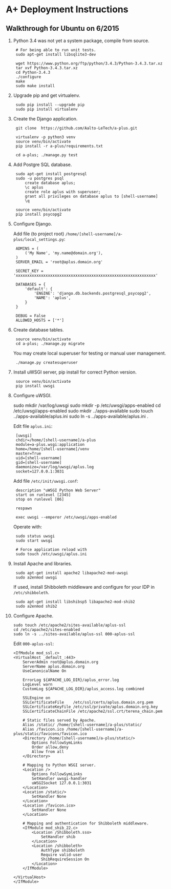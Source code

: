A+ Deployment Instructions
==========================

Walkthrough for Ubuntu on 6/2015
--------------------------------

1. Python 3.4 was not yet a system package, compile from source.

		# For being able to run unit tests.
		sudo apt-get install libsqlite3-dev
		
		wget https://www.python.org/ftp/python/3.4.3/Python-3.4.3.tar.xz
		tar xvf Python-3.4.3.tar.xz
		cd Python-3.4.3
		./configure
		make
		sudo make install
	
2. Upgrade pip and get virtualenv.

		sudo pip install --upgrade pip
		sudo pip install virtualenv

3. Create the Django application.

		git clone  https://github.com/Aalto-LeTech/a-plus.git
		
		virtualenv -p python3 venv
		source venv/bin/activate
		pip install -r a-plus/requirements.txt
		
		cd a-plus; ./manage.py test

4. Add Postgre SQL database.

		sudo apt-get install postgresql
		sudo -u postgres psql
			create database aplus;
			\c aplus
			create role aplus with superuser;
			grant all privileges on database aplus to [shell-username]
			\q
		
		source venv/bin/activate
		pip install psycopg2

5. Configure Django. 

	Add file (to project root) `/home/[shell-username]/a-plus/local_settings.py`:
	
		ADMINS = (
			('My Name', 'my.name@domain.org'),
		)
		SERVER_EMAIL = 'root@aplus.domain.org'
		
		SECRET_KEY = 'xxxxxxxxxxxxxxxxxxxxxxxxxxxxxxxxxxxxxxxxxxxxxxxxxxxxxxxxxxxxx'
		
		DATABASES = {
			'default': {
				'ENGINE': 'django.db.backends.postgresql_psycopg2',
				'NAME': 'aplus',
			}
		}
		
		DEBUG = False
		ALLOWED_HOSTS = ['*']

6. Create database tables.

		source venv/bin/activate
		cd a-plus; ./manage.py migrate
		
	You may create local superuser for testing or manual user management.
	
		./manage.py createsuperuser

7. Install uWSGI server, pip install for correct Python version.

		source venv/bin/activate
		pip install uwsgi

8. Configure uWSGI.

	sudo mkdir /var/log/uwsgi
	sudo mkdir -p /etc/uwsgi/apps-enabled
	cd /etc/uwsgi/apps-enabled
	sudo mkdir ../apps-available
	sudo touch ../apps-available/aplus.ini
	sudo ln -s ../apps-available/aplus.ini .
	
	Edit file `aplus.ini`:
	
		[uwsgi]
		chdir=/home/[shell-username]/a-plus
		module=a-plus.wsgi:application
		home=/home/[shell-username]/venv
		master=True
		uid=[shell-username]
		gid=[shell-username]
		daemonize=/var/log/uwsgi/aplus.log
		socket=127.0.0.1:3031
	
	Add file `/etc/init/uwsgi.conf`:
	
		description "uWSGI Python Web Server"
		start on runlevel [2345]
		stop on runlevel [06]
		
		respawn
		
		exec uwsgi --emperor /etc/uwsgi/apps-enabled
	
	Operate with:
	
		sudo status uwsgi
		sudo start uwsgi
		
		# Force application reload with
		sudo touch /etc/uwsgi/aplus.ini

9. Install Apache and libraries.

		sudo apt-get install apache2 libapache2-mod-uwsgi
		sudo a2enmod uwsgi
		
	If used, install Shibboleth middleware and configure for your IDP in `/etc/shibboleth`.
	
		sudo apt-get install libshibsp5 libapache2-mod-shib2	
		sudo a2enmod shib2

10. Configure Apache.

		sudo touch /etc/apache2/sites-available/aplus-ssl
		cd /etc/apache2/sites-enabled
		sudo ln -s ../sites-available/aplus-ssl 000-aplus-ssl
		
	Edit `000-aplus-ssl`:
	
		<IfModule mod_ssl.c>
		<VirtualHost _default_:443>
			ServerAdmin root@aplus.domain.org
			ServerName aplus.domain.org
			UseCanonicalName On
		
			ErrorLog ${APACHE_LOG_DIR}/aplus_error.log
			LogLevel warn
			CustomLog ${APACHE_LOG_DIR}/aplus_access.log combined
		
			SSLEngine on
			SSLCertificateFile    /etc/ssl/certs/aplus.domain.org.pem
			SSLCertificateKeyFile /etc/ssl/private/aplus.domain.org.key
			SSLCertificateChainFile /etc/apache2/ssl.crt/terena_chain.pem
		
			# Static files served by Apache.
			Alias /static/ /home/[shell-username]/a-plus/static/
			Alias /favicon.ico /home/[shell-username]/a-plus/static/favicons/favicon.ico
			<Directory /home/[shell-username]/a-plus/static/>
				Options FollowSymLinks
				Order allow,deny
				Allow from all
			</Directory>
		
			# Mapping to Python WSGI server.
			<Location />
				Options FollowSymLinks
				SetHandler uwsgi-handler
				uWSGISocket 127.0.0.1:3031
			</Location>
			<Location /static/>
				SetHandler None
			</Location>
			<Location /favicon.ico>
				SetHandler None
			</Location>
		
			# Mapping and authentication for Shibboleth middleware.
			<IfModule mod_shib_22.c>
				<Location /Shibboleth.sso>
					SetHandler shib
				</Location>
				<Location /shibboleth>
					AuthType shibboleth 
					Require valid-user
					ShibRequireSession On 
				</Location>
			</IfModule>
		
		</VirtualHost>
		</IfModule>
